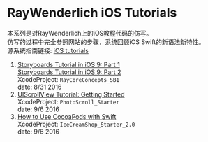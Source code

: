 # RayWenderlich iOS Tutorials

本系列是对RayWenderlich上的iOS教程代码的仿写。   
仿写的过程中完全参照网站的步骤，系统回顾iOS Swift的新语法新特性。     
源系统指南链接: [iOS tutorials](https://www.raywenderlich.com/category/ios)  

1. [Storyboards Tutorial in iOS 9: Part 1](https://www.raywenderlich.com/113388/storyboards-tutorial-in-ios-9-part-1)    
[Storyboards Tutorial in iOS 9: Part 2](https://www.raywenderlich.com/113394/storyboards-tutorial-in-ios-9-part-2)    
XcodeProject:  `RayCoreConcepts_SB1`   
date: 8/31 2016     
2. [UIScrollView Tutorial: Getting Started](https://www.raywenderlich.com/76436/use-uiscrollview-scroll-zoom-content-swift)    
XcodeProject:  `PhotoScroll_Starter`    
date: 9/6 2016   
3. [How to Use CocoaPods with Swift](https://www.raywenderlich.com/97014/use-cocoapods-with-swift)    
XcodeProject:  `IceCreamShop_Starter_2.0`    
date: 9/6 2016    

